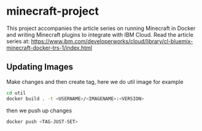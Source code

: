 # minecraft-project
This project accompanies the article series on running Minecraft in Docker and
writing Minecraft plugins to integrate with IBM Cloud. 
Read the article series at: https://www.ibm.com/developerworks/cloud/library/cl-bluemix-minecraft-docker-trs-1/index.html


## Updating Images
Make changes and then create tag, here we do util image for example

```bash
cd util
docker build . -t <USERNAME>/<IMAGENAME>:<VERSION>
```

then we push up changes

```bash
docker push <TAG-JUST-SET>
```